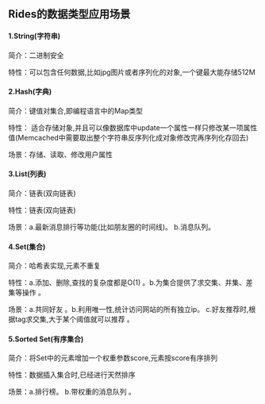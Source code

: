 ## Rides的数据类型应用场景

#### 1.String(字符串) 

简介：二进制安全 

特性：可以包含任何数据,比如jpg图片或者序列化的对象,一个键最大能存储512M 

#### 2.Hash(字典) 

简介：键值对集合,即编程语言中的Map类型 

特性： 适合存储对象,并且可以像数据库中update一个属性一样只修改某一项属性值(Memcached中需要取出整个字符串反序列化成对象修改完再序列化存回去) 

场景：存储、读取、修改用户属性 

#### 3.List(列表) 

简介：链表(双向链表) 

特性：链表(双向链表) 

场景：a.最新消息排行等功能(比如朋友圈的时间线)。 b.消息队列。 

#### 4.Set(集合) 

简介：哈希表实现,元素不重复 

特性：a.添加、删除,查找的复杂度都是O(1) 。b.为集合提供了求交集、并集、差集等操作 。

场景：a.共同好友 。b.利用唯一性,统计访问网站的所有独立ip。 c.好友推荐时,根据tag求交集,大于某个阈值就可以推荐 。

#### 5.Sorted Set(有序集合) 

简介：将Set中的元素增加一个权重参数score,元素按score有序排列 

特性：数据插入集合时,已经进行天然排序 

场景：a.排行榜。 b.带权重的消息队列 。

